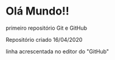 # Olá Mundo!!
 primeiro repositório Git e GitHub

 Repositório criado 16/04/2020
 
 linha acrescentada no editor do "GitHub"
